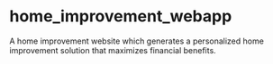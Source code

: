 # home_improvement_webapp
A home improvement website which generates a personalized home improvement solution that maximizes financial benefits.
